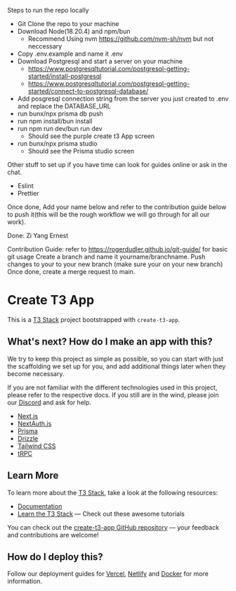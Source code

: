 Steps to run the repo locally

- Git Clone the repo to your machine
- Download Node(18.20.4) and npm/bun
  - Recommend Using nvm https://github.com/nvm-sh/nvm but not neccessary
- Copy .env.example and name it .env
- Download Postgresql and start a server on your machine
  - https://www.postgresqltutorial.com/postgresql-getting-started/install-postgresql
  - https://www.postgresqltutorial.com/postgresql-getting-started/connect-to-postgresql-database/
- Add posgresql connection string from the server you just created to .env and replace the DATABASE_URL
- run bunx/npx prisma db push
- run npm install/bun install
- run npm run dev/bun run dev
  - Should see the purple create t3 App screen
- run bunx/npx prisma studio
  - Should see the Prisma studio screen

Other stuff to set up if you have time can look for guides online or ask in the chat.

- Eslint
- Prettier

Once done, Add your name below and refer to the contribution guide below to push it(this will be the rough workflow we will go through for all our work).

Done:
Zi Yang
Ernest

Contribution Guide: refer to https://rogerdudler.github.io/git-guide/ for basic git usage
Create a branch and name it yourname/branchname.
Push changes to your to your new branch (make sure your on your new branch)
Once done, create a merge request to main.

# Create T3 App

This is a [T3 Stack](https://create.t3.gg/) project bootstrapped with `create-t3-app`.

## What's next? How do I make an app with this?

We try to keep this project as simple as possible, so you can start with just the scaffolding we set up for you, and add additional things later when they become necessary.

If you are not familiar with the different technologies used in this project, please refer to the respective docs. If you still are in the wind, please join our [Discord](https://t3.gg/discord) and ask for help.

- [Next.js](https://nextjs.org)
- [NextAuth.js](https://next-auth.js.org)
- [Prisma](https://prisma.io)
- [Drizzle](https://orm.drizzle.team)
- [Tailwind CSS](https://tailwindcss.com)
- [tRPC](https://trpc.io)

## Learn More

To learn more about the [T3 Stack](https://create.t3.gg/), take a look at the following resources:

- [Documentation](https://create.t3.gg/)
- [Learn the T3 Stack](https://create.t3.gg/en/faq#what-learning-resources-are-currently-available) — Check out these awesome tutorials

You can check out the [create-t3-app GitHub repository](https://github.com/t3-oss/create-t3-app) — your feedback and contributions are welcome!

## How do I deploy this?

Follow our deployment guides for [Vercel](https://create.t3.gg/en/deployment/vercel), [Netlify](https://create.t3.gg/en/deployment/netlify) and [Docker](https://create.t3.gg/en/deployment/docker) for more information.
